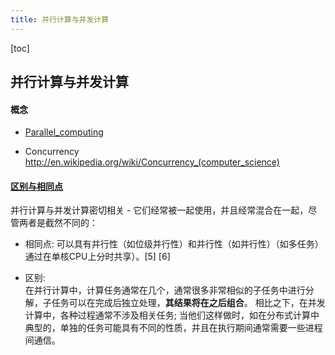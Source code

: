 ```yaml
---
title: 并行计算与并发计算
---
```


[toc]
## 并行计算与并发计算
#### 概念
- [Parallel_computing](https://en.wikipedia.org/wiki/Parallel_computing)


- Concurrency http://en.wikipedia.org/wiki/Concurrency_(computer_science)

####  [区别与相同点](https://en.wikipedia.org/wiki/Parallel_computing)

并行计算与并发计算密切相关 - 它们经常被一起使用，并且经常混合在一起，尽管两者是截然不同的：

- 相同点:
 可以具有并行性（如位级并行性）和并行性（如并行性）（如多任务） 通过在单核CPU上分时共享）。[5] [6] 

- 区别:  
在并行计算中，计算任务通常在几个，通常很多非常相似的子任务中进行分解，子任务可以在完成后独立处理，**其结果将在之后组合**。 
	相比之下，在并发计算中，各种过程通常不涉及相关任务; 当他们这样做时，如在分布式计算中典型的，单独的任务可能具有不同的性质，并且在执行期间通常需要一些进程间通信。
